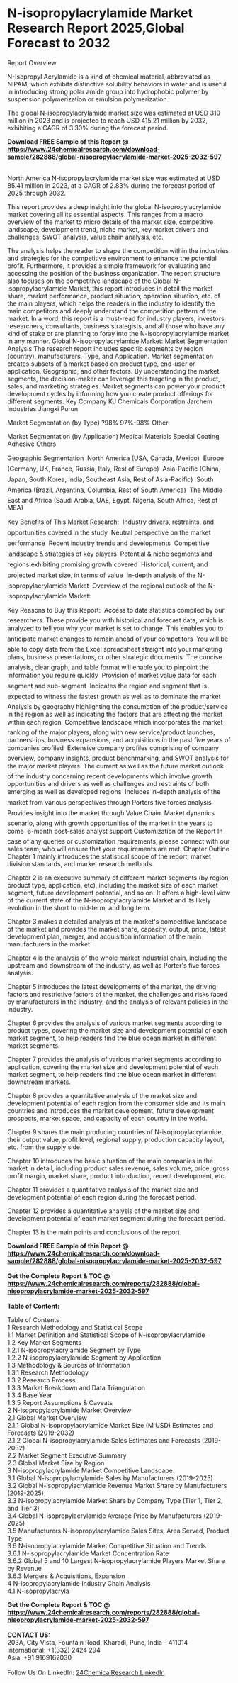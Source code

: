 <h1>N-isopropylacrylamide Market Research Report 2025,Global Forecast to 2032</h1><p>Report Overview</p><p>
N-Isopropyl Acrylamide is a kind of chemical material, abbreviated as NIPAM, which exhibits distinctive solubility behaviors in water and is useful in introducing strong polar amide group into hydrophobic polymer by suspension polymerization or emulsion polymerization.</p><p>
The global N-isopropylacrylamide market size was estimated at USD 310 million in 2023 and is projected to reach USD 415.21 million by 2032, exhibiting a CAGR of 3.30% during the forecast period.</p><div><b>Download FREE Sample of this Report @ 
            <a href="https://www.24chemicalresearch.com/download-sample/282888/global-nisopropylacrylamide-market-2025-2032-597">
            https://www.24chemicalresearch.com/download-sample/282888/global-nisopropylacrylamide-market-2025-2032-597</a></b></div><br><p>
North America N-isopropylacrylamide market size was estimated at USD 85.41 million in 2023, at a CAGR of 2.83% during the forecast period of 2025 through 2032.</p><p>
This report provides a deep insight into the global N-isopropylacrylamide market covering all its essential aspects. This ranges from a macro overview of the market to micro details of the market size, competitive landscape, development trend, niche market, key market drivers and challenges, SWOT analysis, value chain analysis, etc.</p><p>
The analysis helps the reader to shape the competition within the industries and strategies for the competitive environment to enhance the potential profit. Furthermore, it provides a simple framework for evaluating and accessing the position of the business organization. The report structure also focuses on the competitive landscape of the Global N-isopropylacrylamide Market, this report introduces in detail the market share, market performance, product situation, operation situation, etc. of the main players, which helps the readers in the industry to identify the main competitors and deeply understand the competition pattern of the market.
In a word, this report is a must-read for industry players, investors, researchers, consultants, business strategists, and all those who have any kind of stake or are planning to foray into the N-isopropylacrylamide market in any manner.
Global N-isopropylacrylamide Market: Market Segmentation Analysis
The research report includes specific segments by region (country), manufacturers, Type, and Application. Market segmentation creates subsets of a market based on product type, end-user or application, Geographic, and other factors. By understanding the market segments, the decision-maker can leverage this targeting in the product, sales, and marketing strategies. Market segments can power your product development cycles by informing how you create product offerings for different segments.
Key Company
KJ Chemicals Corporation
Jarchem Industries
Jiangxi Purun</p><p>
Market Segmentation (by Type)
?98%
97%-98%
Other</p><p>
Market Segmentation (by Application)
Medical Materials
Special Coating
Adhesive
Others</p><p>
Geographic Segmentation
 North America (USA, Canada, Mexico)
 Europe (Germany, UK, France, Russia, Italy, Rest of Europe)
 Asia-Pacific (China, Japan, South Korea, India, Southeast Asia, Rest of Asia-Pacific)
 South America (Brazil, Argentina, Columbia, Rest of South America)
 The Middle East and Africa (Saudi Arabia, UAE, Egypt, Nigeria, South Africa, Rest of MEA)</p><p>
Key Benefits of This Market Research:
 Industry drivers, restraints, and opportunities covered in the study
 Neutral perspective on the market performance
 Recent industry trends and developments
 Competitive landscape &amp; strategies of key players
 Potential &amp; niche segments and regions exhibiting promising growth covered
 Historical, current, and projected market size, in terms of value
 In-depth analysis of the N-isopropylacrylamide Market
 Overview of the regional outlook of the N-isopropylacrylamide Market:</p><p>
Key Reasons to Buy this Report:
 Access to date statistics compiled by our researchers. These provide you with historical and forecast data, which is analyzed to tell you why your market is set to change
 This enables you to anticipate market changes to remain ahead of your competitors
 You will be able to copy data from the Excel spreadsheet straight into your marketing plans, business presentations, or other strategic documents
 The concise analysis, clear graph, and table format will enable you to pinpoint the information you require quickly
 Provision of market value data for each segment and sub-segment
 Indicates the region and segment that is expected to witness the fastest growth as well as to dominate the market
 Analysis by geography highlighting the consumption of the product/service in the region as well as indicating the factors that are affecting the market within each region
 Competitive landscape which incorporates the market ranking of the major players, along with new service/product launches, partnerships, business expansions, and acquisitions in the past five years of companies profiled
 Extensive company profiles comprising of company overview, company insights, product benchmarking, and SWOT analysis for the major market players
 The current as well as the future market outlook of the industry concerning recent developments which involve growth opportunities and drivers as well as challenges and restraints of both emerging as well as developed regions
 Includes in-depth analysis of the market from various perspectives through Porters five forces analysis
 Provides insight into the market through Value Chain
 Market dynamics scenario, along with growth opportunities of the market in the years to come
 6-month post-sales analyst support
Customization of the Report
In case of any queries or customization requirements, please connect with our sales team, who will ensure that your requirements are met.
Chapter Outline
Chapter 1 mainly introduces the statistical scope of the report, market division standards, and market research methods.</p><p>
Chapter 2 is an executive summary of different market segments (by region, product type, application, etc), including the market size of each market segment, future development potential, and so on. It offers a high-level view of the current state of the N-isopropylacrylamide Market and its likely evolution in the short to mid-term, and long term.</p><p>
Chapter 3 makes a detailed analysis of the market's competitive landscape of the market and provides the market share, capacity, output, price, latest development plan, merger, and acquisition information of the main manufacturers in the market.</p><p>
Chapter 4 is the analysis of the whole market industrial chain, including the upstream and downstream of the industry, as well as Porter's five forces analysis.</p><p>
Chapter 5 introduces the latest developments of the market, the driving factors and restrictive factors of the market, the challenges and risks faced by manufacturers in the industry, and the analysis of relevant policies in the industry.</p><p>
Chapter 6 provides the analysis of various market segments according to product types, covering the market size and development potential of each market segment, to help readers find the blue ocean market in different market segments.</p><p>
Chapter 7 provides the analysis of various market segments according to application, covering the market size and development potential of each market segment, to help readers find the blue ocean market in different downstream markets.</p><p>
Chapter 8 provides a quantitative analysis of the market size and development potential of each region from the consumer side and its main countries and introduces the market development, future development prospects, market space, and capacity of each country in the world.</p><p>
Chapter 9 shares the main producing countries of N-isopropylacrylamide, their output value, profit level, regional supply, production capacity layout, etc. from the supply side.</p><p>
Chapter 10 introduces the basic situation of the main companies in the market in detail, including product sales revenue, sales volume, price, gross profit margin, market share, product introduction, recent development, etc.</p><p>
Chapter 11 provides a quantitative analysis of the market size and development potential of each region during the forecast period.</p><p>
Chapter 12 provides a quantitative analysis of the market size and development potential of each market segment during the forecast period.</p><p>
Chapter 13 is the main points and conclusions of the report.</p><p>
</p><div><b>Download FREE Sample of this Report @ 
            <a href="https://www.24chemicalresearch.com/download-sample/282888/global-nisopropylacrylamide-market-2025-2032-597">
            https://www.24chemicalresearch.com/download-sample/282888/global-nisopropylacrylamide-market-2025-2032-597</a></b></div><br><div><b>Get the Complete Report & TOC @ 
            <a href="https://www.24chemicalresearch.com/reports/282888/global-nisopropylacrylamide-market-2025-2032-597">
            https://www.24chemicalresearch.com/reports/282888/global-nisopropylacrylamide-market-2025-2032-597</a></b></div><br>
            <b>Table of Content:</b><p>Table of Contents<br />
1 Research Methodology and Statistical Scope<br />
1.1 Market Definition and Statistical Scope of N-isopropylacrylamide<br />
1.2 Key Market Segments<br />
1.2.1 N-isopropylacrylamide Segment by Type<br />
1.2.2 N-isopropylacrylamide Segment by Application<br />
1.3 Methodology & Sources of Information<br />
1.3.1 Research Methodology<br />
1.3.2 Research Process<br />
1.3.3 Market Breakdown and Data Triangulation<br />
1.3.4 Base Year<br />
1.3.5 Report Assumptions & Caveats<br />
2 N-isopropylacrylamide Market Overview<br />
2.1 Global Market Overview<br />
2.1.1 Global N-isopropylacrylamide Market Size (M USD) Estimates and Forecasts (2019-2032)<br />
2.1.2 Global N-isopropylacrylamide Sales Estimates and Forecasts (2019-2032)<br />
2.2 Market Segment Executive Summary<br />
2.3 Global Market Size by Region<br />
3 N-isopropylacrylamide Market Competitive Landscape<br />
3.1 Global N-isopropylacrylamide Sales by Manufacturers (2019-2025)<br />
3.2 Global N-isopropylacrylamide Revenue Market Share by Manufacturers (2019-2025)<br />
3.3 N-isopropylacrylamide Market Share by Company Type (Tier 1, Tier 2, and Tier 3)<br />
3.4 Global N-isopropylacrylamide Average Price by Manufacturers (2019-2025)<br />
3.5 Manufacturers N-isopropylacrylamide Sales Sites, Area Served, Product Type<br />
3.6 N-isopropylacrylamide Market Competitive Situation and Trends<br />
3.6.1 N-isopropylacrylamide Market Concentration Rate<br />
3.6.2 Global 5 and 10 Largest N-isopropylacrylamide Players Market Share by Revenue<br />
3.6.3 Mergers & Acquisitions, Expansion<br />
4 N-isopropylacrylamide Industry Chain Analysis<br />
4.1 N-isopropylacryla</p><div><b>Get the Complete Report & TOC @ 
            <a href="https://www.24chemicalresearch.com/reports/282888/global-nisopropylacrylamide-market-2025-2032-597">
            https://www.24chemicalresearch.com/reports/282888/global-nisopropylacrylamide-market-2025-2032-597</a></b></div><br><b>CONTACT US:</b><br>
            203A, City Vista, Fountain Road, Kharadi, Pune, India - 411014<br>
            International: +1(332) 2424 294<br>
            Asia: +91 9169162030 <br><br>
            Follow Us On LinkedIn: <a href="https://www.linkedin.com/company/24chemicalresearch/">24ChemicalResearch LinkedIn</a>